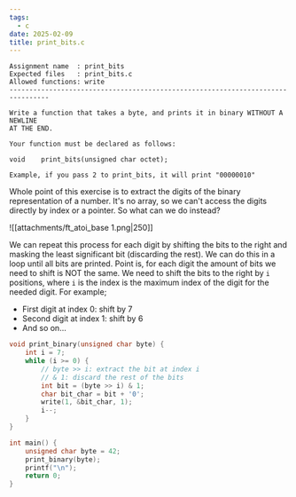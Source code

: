 ```yaml
---
tags:
  - c
date: 2025-02-09
title: print_bits.c
---
```

```
Assignment name  : print_bits
Expected files   : print_bits.c
Allowed functions: write
--------------------------------------------------------------------------------

Write a function that takes a byte, and prints it in binary WITHOUT A NEWLINE
AT THE END.

Your function must be declared as follows:

void	print_bits(unsigned char octet);

Example, if you pass 2 to print_bits, it will print "00000010"
```

Whole point of this exercise is to extract the digits of the binary representation of a number. It's no array, so we can't access the digits directly by index or a pointer. So what can we do instead?

![[attachments/ft_atoi_base 1.png|250]]

We can repeat this process for each digit by shifting the bits to the right and masking the least significant bit (discarding the rest). We can do this in a loop until all bits are printed. Point is, for each digit the amount of bits we need to shift is NOT the same. We need to shift the bits to the right by `i` positions, where `i` is the index is the maximum index of the digit for the needed digit. For example;
- First digit at index 0: shift by 7
- Second digit at index 1: shift by 6
- And so on...

```c
void print_binary(unsigned char byte) {
    int i = 7;
    while (i >= 0) {
        // byte >> i: extract the bit at index i
        // & 1: discard the rest of the bits
        int bit = (byte >> i) & 1;
        char bit_char = bit + '0';
        write(1, &bit_char, 1);
        i--;
    }
}

int main() {
    unsigned char byte = 42;
    print_binary(byte);
    printf("\n");
    return 0;
}
```
